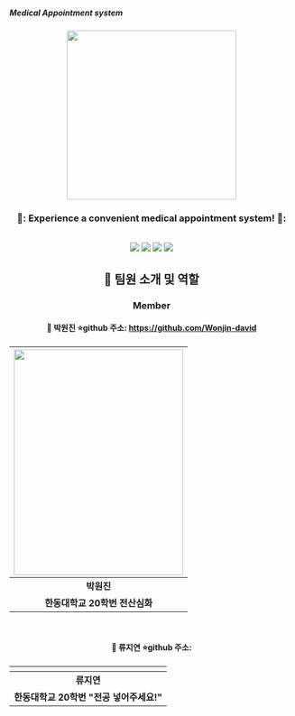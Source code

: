 ##### Medical Appointment system
<div align="center">
<p align="center"><img src="https://user-images.githubusercontent.com/126576242/236626593-7e296aa8-c4f9-4fe3-9ec0-5ca78b489074.png" height="300px" width="300px"></p>
  
### 🏥: Experience a convenient medical appointment system! 🏥:
<br/>
<img src="https://img.shields.io/badge/HTML-E34F26?style=flat&logo=HTML5&logoColor=white"/>
<img src="https://img.shields.io/badge/C-00CCFF?style=flat&logo=C&logoColor=white"/>
<img src="https://img.shields.io/badge/VisualStudioCode-0000FF?style=flat-square&logo=VisualStudioCode&logoColor="black"/>
<img src="https://img.shields.io/badge/Markdown-000000?style=flat-square&logo=Markdown&logoColor="white"/>

## 🚀 팀원 소개 및 역할
### Member
 #### 👦 박원진 ⭐github 주소: https://github.com/Wonjin-david
| <img src="https://user-images.githubusercontent.com/126576242/236665332-2f80adb4-9b32-4a7e-bc93-aca8e4597df4.png" width="300" height="400"/>|
| :--------------------------------------: |
|             **박원진**              |
|        **한동대학교 20학번 전산심화**        |
<br/>

#### 👧 류지연 ⭐github 주소: 
| ![]()|
| :--------------------------------------: |
|            **류지연**            |       
|        **한동대학교 20학번 "전공 넣어주세요!"**        |
